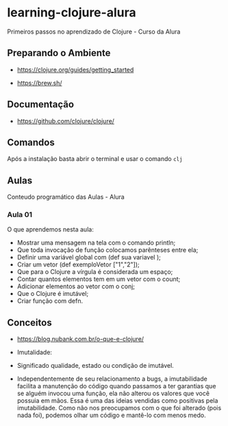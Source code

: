 # learning-clojure-alura
Primeiros passos no aprendizado de Clojure - Curso da Alura

## Preparando o Ambiente 
- https://clojure.org/guides/getting_started

- https://brew.sh/

## Documentação

- https://github.com/clojure/clojure/

## Comandos
Após a instalação basta abrir o terminal e usar o comando `clj`

## Aulas
Conteudo programático das Aulas - Alura
### Aula 01

O que aprendemos nesta aula:

- Mostrar uma mensagem na tela com o comando println;
- Que toda invocação de função colocamos parênteses entre ela;
- Definir uma variável global com (def sua variavel );
- Criar um vetor (def exemploVetor ["1","2"]);
- Que para o Clojure a vírgula é considerada um espaço;
- Contar quantos elementos tem em um vetor com o count;
- Adicionar elementos ao vetor com o conj;
- Que o Clojure é imutável;
- Criar função com defn.

## Conceitos 

- https://blog.nubank.com.br/o-que-e-clojure/

* Imutalidade:
 - Significado qualidade, estado ou condição de imutável.

 - Independentemente de seu relacionamento a bugs, a imutabilidade facilita a manutenção do código quando passamos a ter garantias que se alguém invocou uma função, ela não alterou os valores que você possuia em mãos. Essa é uma das ideias vendidas como positivas pela imutabilidade. Como não nos preocupamos com o que foi alterado (pois nada foi), podemos olhar um código e mantê-lo com menos medo.
